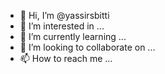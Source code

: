 - 👋 Hi, I’m @yassirsbitti
- 👀 I’m interested in ...
- 🌱 I’m currently learning ...
- 💞️ I’m looking to collaborate on ...
- 📫 How to reach me ...

<!---
yassirsbitti/yassirsbitti is a ✨ special ✨ repository because its `README.md` (this file) appears on your GitHub profile.
You can click the Preview link to take a look at your changes.
--->
